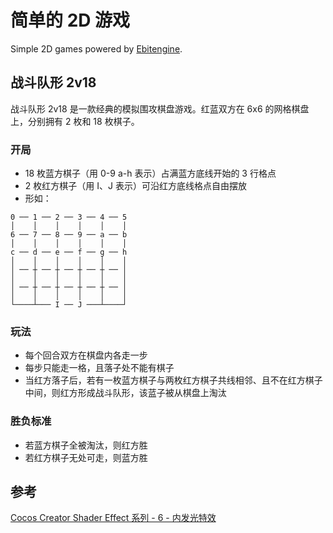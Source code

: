 # 简单的 2D 游戏

Simple 2D games powered by [Ebitengine](https://ebiten.org).

## 战斗队形 2v18

战斗队形 2v18 是一款经典的模拟围攻棋盘游戏。红蓝双方在 6x6 的网格棋盘上，分别拥有 2 枚和 18 枚棋子。

### 开局

* 18 枚蓝方棋子（用 0-9 a-h 表示）占满蓝方底线开始的 3 行格点
* 2 枚红方棋子（用 I、J 表示）可沿红方底线格点自由摆放 
* 形如：

```
0 ── 1 ── 2 ── 3 ── 4 ── 5
│    │    │    │    │    │
6 ── 7 ── 8 ── 9 ── a ── b
│    │    │    │    │    │
c ── d ── e ── f ── g ── h
│    │    │    │    │    │
│ ── ┼ ── ┼ ── ┼ ── ┼ ── │
│    │    │    │    │    │
│ ── ┼ ── ┼ ── ┼ ── ┼ ── │
│    │    │    │    │    │
└────┴─── I ── J ───┴────┘
```

### 玩法

* 每个回合双方在棋盘内各走一步
* 每步只能走一格，且落子处不能有棋子
* 当红方落子后，若有一枚蓝方棋子与两枚红方棋子共线相邻、且不在红方棋子中间，则红方形成战斗队形，该蓝子被从棋盘上淘汰

### 胜负标准

* 若蓝方棋子全被淘汰，则红方胜
* 若红方棋子无处可走，则蓝方胜

## 参考

[Cocos Creator Shader Effect 系列 - 6 - 内发光特效](https://www.jianshu.com/p/326b73f86ecc)